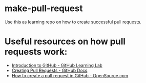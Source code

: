 # make-pull-request
Use this as learning repo on how to create successful pull requests.

# Useful resources on how pull requests work:
- [Introduction to GitHub - GitHub Learning Lab](https://lab.github.com/githubtraining/introduction-to-github)
- [Creating Pull Requests - GitHub Docs](https://docs.github.com/en/free-pro-team@latest/github/collaborating-with-issues-and-pull-requests/creating-a-pull-request)
- [How to create a pull request in GitHub - OpenSource.com](https://opensource.com/article/19/7/create-pull-request-github)
